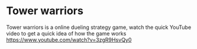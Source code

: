 # Tower warriors

Tower warriors is a online dueling strategy game, watch the quick YouTube video to get a quick idea of how the game works https://www.youtube.com/watch?v=3zgR9HsvQy0
